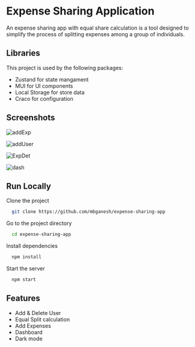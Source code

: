 
# Expense Sharing Application


An expense sharing app with equal share calculation is a tool designed to simplify the process of splitting expenses among a group of individuals.

## Libraries

This project is used by the following packages:

- Zustand for state mangament
- MUI for UI components
- Local Storage for store data
- Craco for configuration



## Screenshots

![addExp](https://github.com/mbganesh/expense-sharing-app/assets/51211116/8a234573-df99-4eaf-9427-11a757dda552)


![addUser](https://github.com/mbganesh/expense-sharing-app/assets/51211116/5661ad02-9693-4671-a495-481ea3b13dc7)


![ExpDet](https://github.com/mbganesh/expense-sharing-app/assets/51211116/21b3a82b-0cb2-49d7-9d94-77b1c683a5f6)


![dash](https://github.com/mbganesh/expense-sharing-app/assets/51211116/0f639030-231c-4da4-a70b-f54b0162ebe9)




## Run Locally

Clone the project

```bash
  git clone https://github.com/mbganesh/expense-sharing-app
```

Go to the project directory

```bash
  cd expense-sharing-app
```

Install dependencies

```bash
  npm install
```

Start the server

```bash
  npm start
```


## Features

- Add & Delete User
- Equal Split calculation
- Add Expenses
- Dashboard
- Dark mode


